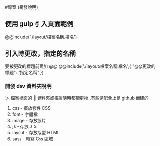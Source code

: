 #專案 (開發說明)

## 使用 gulp 引入頁面範例

@@include('./layout/檔案名稱.檔名')

## 引入時更改，指定的名稱

要被更改的標題前面加 @@
@@include('./layout/檔案名稱.檔名',{ "@@更改的標題": "指定名稱" })

### 開發 dev 資料夾說明

＞ 檔案裡面的  資料夾或檔案隨時都能更換 ,有些是配合上傳 github 而建的

1. css - 擺放套件 CSS
2. font - 字體檔
3. image - 存放照片
4. js - 存放ＪＳ
5. layout - 存放版型 HTML
6. sass - 轉寫 Css 區域

